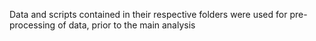 Data and scripts contained in their respective folders were used for pre-processing of data, prior to the main analysis
